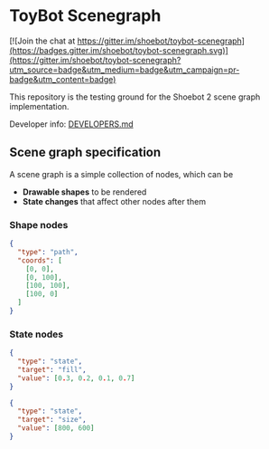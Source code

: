 # ToyBot Scenegraph

[![Join the chat at https://gitter.im/shoebot/toybot-scenegraph](https://badges.gitter.im/shoebot/toybot-scenegraph.svg)](https://gitter.im/shoebot/toybot-scenegraph?utm_source=badge&utm_medium=badge&utm_campaign=pr-badge&utm_content=badge)

This repository is the testing ground for the Shoebot 2 scene graph implementation.

Developer info: [DEVELOPERS.md](./DEVELOPERS.md)

## Scene graph specification

A scene graph is a simple collection of nodes, which can be

* **Drawable shapes** to be rendered
* **State changes** that affect other nodes after them

### Shape nodes

```json
{
  "type": "path",
  "coords": [
    [0, 0],
    [0, 100],
    [100, 100],
    [100, 0]
  ]
}
```

### State nodes

```json
{
  "type": "state",
  "target": "fill",
  "value": [0.3, 0.2, 0.1, 0.7]
}
```

```json
{
  "type": "state",
  "target": "size",
  "value": [800, 600]
}
```

